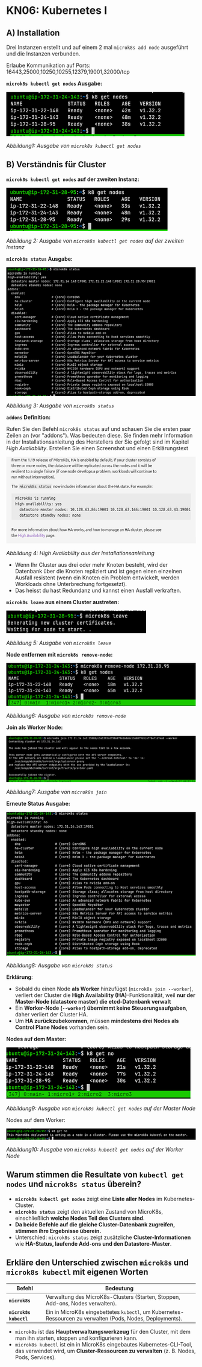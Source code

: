 
# KN06: Kubernetes I

## A) Installation

Drei Instanzen erstellt und auf einem 2 mal  `microk8s add node` ausgeführt und die Instanzen verbunden.

Erlaube Kommunikation auf Ports: 16443,25000,10250,10255,12379,19001,32000/tcp

**`microk8s kubectl get nodes` Ausgabe:**

![](image/Pasted%20image%2020250314093329.png)

_Abbildung1:  Ausgabe von `microk8s kubectl get nodes`_

## B) Verständnis für Cluster

**`microk8s kubectl get nodes` auf der zweiten Instanz:**

![](image/Pasted%20image%2020250314093405.png)

_Abbildung 2: Ausgabe von `microk8s kubectl get nodes` auf der zweiten Instanz_

**`microk8s status` Ausgabe:**

![](image/Pasted%20image%2020250314093501.png)


_Abbildung 3: Ausgabe von `microk8s status`_

**`addons` Definition:**

Rufen Sie den Befehl `microk8s status` auf und schauen Sie die ersten paar Zeilen an (vor "addons"). Was bedeuten diese. Sie finden mehr Information in der Installationsanleitung des Herstellers der Sie gefolgt sind im Kapitel _High Availability_. Erstellen Sie einen Screenshot und einen Erklärungstext

![](image/Pasted%20image%2020250314093932.png)

_Abbildung 4: High Availability aus der Installationsanleitung_

- Wenn Ihr Cluster aus drei oder mehr Knoten besteht, wird der Datenbank über die Knoten repliziert und ist gegen einen einzelnen Ausfall resistent (wenn ein Knoten ein Problem entwickelt, werden Workloads ohne Unterbrechung fortgesetzt).
- Das heisst du hast Redundanz und kannst einen Ausfall verkraften.

**`microk8s leave` aus einem Cluster austreten:**

 ![](image/Pasted%20image%2020250314094957.png)

_Abbildung 5: Ausgabe von `microk8s leave`_

**Node entfernen mit `microk8s remove-node`:**

![](image/Pasted%20image%2020250314095054.png)

_Abbildung6: Ausgabe von `microk8s remove-node`_

**Join als Worker Node:**

![](image/Pasted%20image%2020250314095217.png)

_Abbildung7: Ausgabe von `microk8s join`_

**Erneute Status Ausgabe:**

![](image/Pasted%20image%2020250314095545.png)

_Abbildung8: Ausgabe von `microk8s status`_

**Erklärung**:
- Sobald du einen Node **als Worker** hinzufügst (`microk8s join --worker`), verliert der Cluster die **High Availability (HA)**-Funktionalität, weil **nur der Master-Node (datastore master) die etcd-Datenbank verwalt**
- Ein **Worker-Node (`--worker`) übernimmt keine Steuerungsaufgaben**, daher verliert der Cluster HA.
- Um **HA zurückzubekommen**, müssen **mindestens drei Nodes als Control Plane Nodes** vorhanden sein.

**Nodes auf dem Master:**

![](image/Pasted%20image%2020250314101928.png)

_Abbildung9: Ausgabe von `microk8s kubectl get nodes` auf der Master Node_

Nodes auf dem Worker:

![](image/Pasted%20image%2020250314102007.png)

_Abbildung10: Ausgabe von `microk8s kubectl get nodes` auf der Worker Node_

## **Warum stimmen die Resultate von `kubectl get nodes` und `microk8s status` überein?**

- **`microk8s kubectl get nodes`** zeigt eine **Liste aller Nodes** im Kubernetes-Cluster.
- **`microk8s status`** zeigt den aktuellen Zustand von MicroK8s, einschließlich **welche Nodes Teil des Clusters sind**.
- **Da beide Befehle auf die gleiche Cluster-Datenbank zugreifen, stimmen ihre Ergebnisse überein.**
- Unterschied: `microk8s status` zeigt zusätzliche **Cluster-Informationen** wie **HA-Status, laufende Add-ons und den Datastore-Master**.

## **Erkläre den Unterschied zwischen `microk8s` und `microk8s kubectl` mit eigenen Worten**

| Befehl                 | Bedeutung                                                                                                  |
| ---------------------- | ---------------------------------------------------------------------------------------------------------- |
| **`microk8s`**         | Verwaltung des MicroK8s-Clusters (Starten, Stoppen, Add-ons, Nodes verwalten).                             |
| **`microk8s kubectl`** | Ein in MicroK8s eingebettetes `kubectl`, um Kubernetes-Ressourcen zu verwalten (Pods, Nodes, Deployments). |

- `microk8s` ist das **Hauptverwaltungswerkzeug** für den Cluster, mit dem man ihn starten, stoppen und konfigurieren kann.
- `microk8s kubectl` ist ein in MicroK8s eingebautes Kubernetes-CLI-Tool, das verwendet wird, um **Cluster-Ressourcen zu verwalten** (z. B. Nodes, Pods, Services).